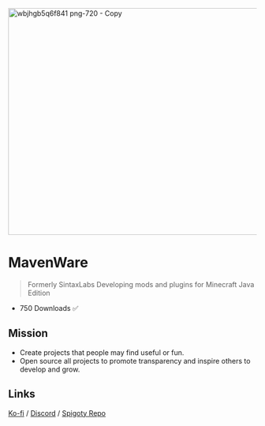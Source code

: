 <img width="1280" height="460" alt="wbjhgb5q6f841 png-720 - Copy" src="https://github.com/user-attachments/assets/bfbbbb70-8b3d-42ef-afbd-0fabe6d03737" />

# MavenWare
> Formerly SintaxLabs
Developing mods and plugins for Minecraft Java Edition

- 750 Downloads ✅

## Mission
- Create projects that people may find useful or fun.
- Open source all projects to promote transparency and inspire others to develop and grow.

## Links
[Ko-fi](https://ko-fi.com/jammerz) / [Discord](discord.gg/JjqjaJDaF5) / [Spigoty Repo](https://github.com/eh-K/Spigoty)
